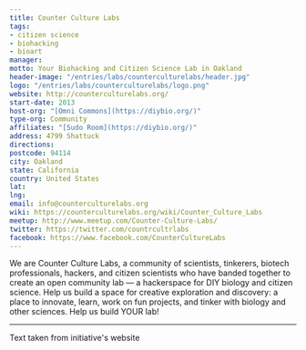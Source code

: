 ```yaml
---
title: Counter Culture Labs
tags:
- citizen science
- biohacking
- bioart
manager: 
motto: Your Biohacking and Citizen Science Lab in Oakland
header-image: "/entries/labs/counterculturelabs/header.jpg"
logo: "/entries/labs/counterculturelabs/logo.png"
website: http://counterculturelabs.org/
start-date: 2013
host-org: "[Omni Commons](https://diybio.org/)"
type-org: Community
affiliates: "[Sudo Room](https://diybio.org/)"
address: 4799 Shattuck
directions: 
postcode: 94114
city: Oakland
state: California
country: United States
lat: 
lng: 
email: info@counterculturelabs.org
wiki: https://counterculturelabs.org/wiki/Counter_Culture_Labs
meetup: http://www.meetup.com/Counter-Culture-Labs/
twitter: https://twitter.com/countrcultrlabs
facebook: https://www.facebook.com/CounterCultureLabs
---
```


We are Counter Culture Labs, a community of scientists, tinkerers, biotech professionals, hackers, and citizen scientists who have banded together to create an open community lab — a hackerspace for DIY biology and citizen science. Help us build a space for creative exploration and discovery: a place to innovate, learn, work on fun projects, and tinker with biology and other sciences. Help us build YOUR lab!


---
Text taken from initiative's website
